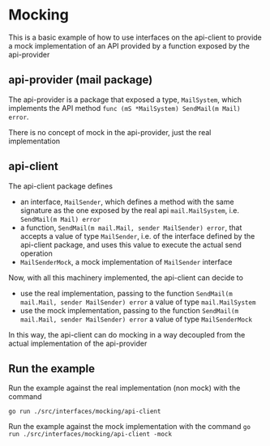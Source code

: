 # Mocking

This is a basic example of how to use interfaces on the api-client to provide a mock implementation of an API provided by a function exposed by the api-provider

## api-provider (mail package)

The api-provider is a package that exposed a type, `MailSystem`, which implements the API method `func (mS *MailSystem) SendMail(m Mail) error`.

There is no concept of mock in the api-provider, just the real implementation

## api-client

The api-client package defines

- an interface, `MailSender`, which defines a method with the same signature as the one exposed by the real api `mail.MailSystem`, i.e. `SendMail(m Mail) error`
- a function, `SendMail(m mail.Mail, sender MailSender) error`, that accepts a value of type `MailSender`, i.e. of the interface defined by the api-client package, and uses this value to execute the actual send operation
- `MailSenderMock`, a mock implementation of `MailSender` interface

Now, with all this machinery implemented, the api-client can decide to

- use the real implementation, passing to the function `SendMail(m mail.Mail, sender MailSender) error` a value of type `mail.MailSystem`
- use the mock implementation, passing to the function `SendMail(m mail.Mail, sender MailSender) error` a value of type `MailSenderMock`

In this way, the api-client can do mocking in a way decoupled from the actual implementation of the api-provider

## Run the example

Run the example against the real implementation (non mock) with the command

`go run ./src/interfaces/mocking/api-client`

Run the example against the mock implementation with the command
`go run ./src/interfaces/mocking/api-client -mock`
